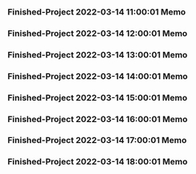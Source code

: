 ### Finished-Project 2022-03-14 11:00:01 Memo
### Finished-Project 2022-03-14 12:00:01 Memo
### Finished-Project 2022-03-14 13:00:01 Memo
### Finished-Project 2022-03-14 14:00:01 Memo
### Finished-Project 2022-03-14 15:00:01 Memo
### Finished-Project 2022-03-14 16:00:01 Memo
### Finished-Project 2022-03-14 17:00:01 Memo
### Finished-Project 2022-03-14 18:00:01 Memo
